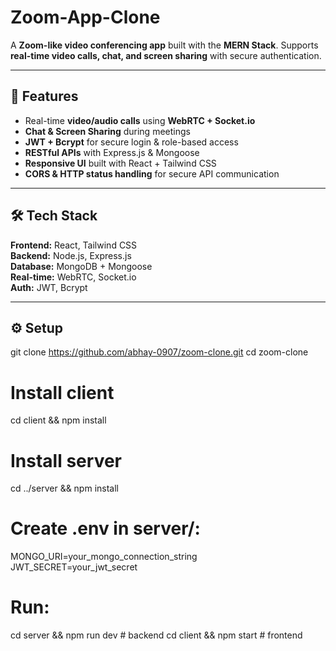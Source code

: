 # Zoom-App-Clone

A **Zoom-like video conferencing app** built with the **MERN Stack**. Supports **real-time video calls, chat, and screen sharing** with secure authentication.

---

## 🚀 Features
- Real-time **video/audio calls** using **WebRTC + Socket.io**  
- **Chat & Screen Sharing** during meetings  
- **JWT + Bcrypt** for secure login & role-based access  
- **RESTful APIs** with Express.js & Mongoose  
- **Responsive UI** built with React + Tailwind CSS  
- **CORS & HTTP status handling** for secure API communication  

---

## 🛠️ Tech Stack
**Frontend:** React, Tailwind CSS  
**Backend:** Node.js, Express.js  
**Database:** MongoDB + Mongoose  
**Real-time:** WebRTC, Socket.io  
**Auth:** JWT, Bcrypt  

---

## ⚙️ Setup
git clone https://github.com/abhay-0907/zoom-clone.git
cd zoom-clone

# Install client
cd client && npm install

# Install server
cd ../server && npm install

# Create .env in server/:
MONGO_URI=your_mongo_connection_string
JWT_SECRET=your_jwt_secret

# Run:
cd server && npm run dev   # backend
cd client && npm start     # frontend
